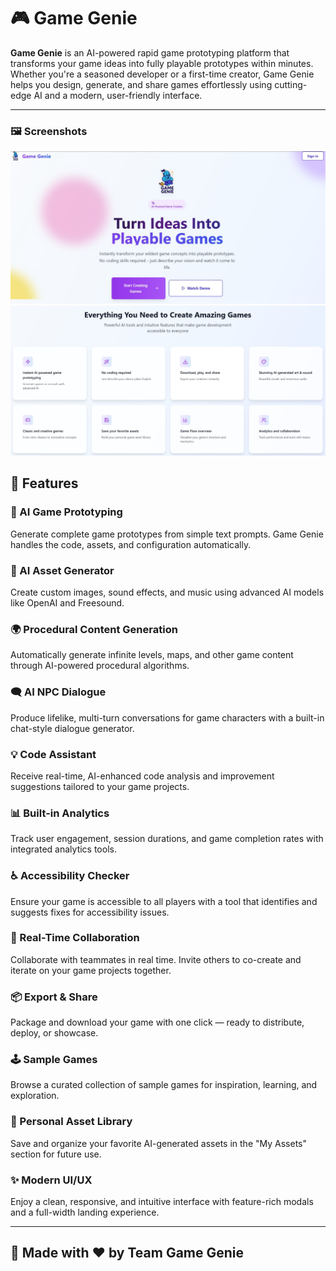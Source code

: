 # 🎮 Game Genie

**Game Genie** is an AI-powered rapid game prototyping platform that transforms your game ideas into fully playable prototypes within minutes. Whether you're a seasoned developer or a first-time creator, Game Genie helps you design, generate, and share games effortlessly using cutting-edge AI and a modern, user-friendly interface.

---

### 🖼️ Screenshots

![Game Genie Screenshot 1](./gg.jpg)
![Game Genie Screenshot 2](./gg2.jpg)


## 🚀 Features

### 🧠 AI Game Prototyping
Generate complete game prototypes from simple text prompts. Game Genie handles the code, assets, and configuration automatically.

### 🎨 AI Asset Generator
Create custom images, sound effects, and music using advanced AI models like OpenAI and Freesound.

### 🌍 Procedural Content Generation
Automatically generate infinite levels, maps, and other game content through AI-powered procedural algorithms.

### 🗨️ AI NPC Dialogue
Produce lifelike, multi-turn conversations for game characters with a built-in chat-style dialogue generator.

### 💡 Code Assistant
Receive real-time, AI-enhanced code analysis and improvement suggestions tailored to your game projects.

### 📊 Built-in Analytics
Track user engagement, session durations, and game completion rates with integrated analytics tools.

### ♿ Accessibility Checker
Ensure your game is accessible to all players with a tool that identifies and suggests fixes for accessibility issues.

### 🤝 Real-Time Collaboration
Collaborate with teammates in real time. Invite others to co-create and iterate on your game projects together.

### 📦 Export & Share
Package and download your game with one click — ready to distribute, deploy, or showcase.

### 🕹️ Sample Games
Browse a curated collection of sample games for inspiration, learning, and exploration.

### 📁 Personal Asset Library
Save and organize your favorite AI-generated assets in the "My Assets" section for future use.

### ✨ Modern UI/UX
Enjoy a clean, responsive, and intuitive interface with feature-rich modals and a full-width landing experience.

---

## 👥 Made with ❤️ by Team Game Genie
